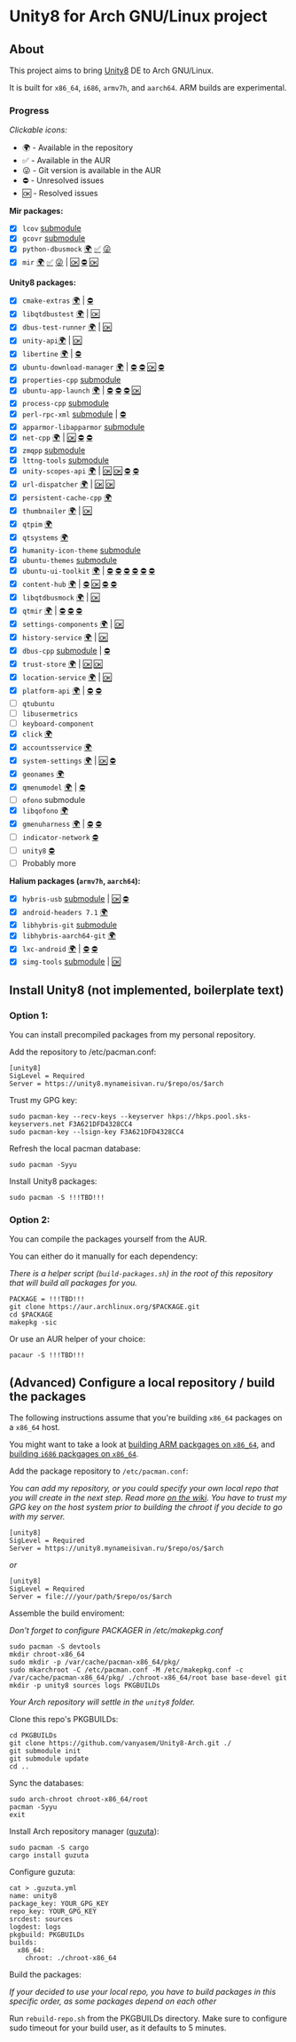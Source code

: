 # Unity8 for Arch GNU/Linux project

## About
This project aims to bring [Unity8](https://github.com/ubports/unity8-build) DE to Arch GNU/Linux.

It is built for `x86_64`, `i686`, `armv7h`, and `aarch64`. ARM builds are experimental.

### Progress
_Clickable icons:_

- 🌍 - Available in the repository
- ✅ - Available in the AUR
- 😜 - Git version is available in the AUR
- ⛔️ - Unresolved issues
- 🆗 - Resolved issues

**Mir packages:**
- [x] `lcov` [submodule](https://aur.archlinux.org/packages/lcov/)
- [x] `gcovr` [submodule](https://aur.archlinux.org/packages/gcovr/)
- [x] `python-dbusmock` [🌍](https://github.com/vanyasem/Unity8-Arch/tree/master/python-dbusmock) [✅](https://aur.archlinux.org/packages/python-dbusmock/) [😜](https://aur.archlinux.org/packages/python-dbusmock-git/)
- [x] `mir` [🌍](https://github.com/vanyasem/Unity8-Arch/tree/master/mir) [✅](https://aur.archlinux.org/packages/mir/) [😜](https://aur.archlinux.org/packages/mir-git) | [🆗](https://github.com/MirServer/mir/commit/e6ba0de363320feab9359821c96d69ff61a7f121) [⛔️](https://paste.ubuntu.com/p/cvNXMQFr3k/) [🆗](https://github.com/MirServer/mir/issues/402)

**Unity8 packages:**
- [x] `cmake-extras` [🌍](https://github.com/vanyasem/Unity8-Arch/tree/master/cmake-extras-git) | [⛔️](https://github.com/ubports/cmake-extras/issues/2)
- [x] `libqtdbustest` [🌍](https://github.com/vanyasem/Unity8-Arch/tree/master/libqtdbustest-git) | [🆗](https://github.com/ubports/libqtdbustest/issues/1)
- [x] `dbus-test-runner` [🌍](https://github.com/vanyasem/Unity8-Arch/tree/master/dbus-test-runner) | [🆗](https://aur.archlinux.org/pkgbase/dbus-test-runner/flag-comment/)
- [x] `unity-api`[🌍](https://github.com/vanyasem/Unity8-Arch/tree/master/unity-api-git) | [🆗](https://github.com/ubports/unity-api/issues/2)
- [x] `libertine` [🌍](https://github.com/vanyasem/Unity8-Arch/tree/master/libertine-git) | [⛔️](https://github.com/ubports/libertine/issues/3)
- [x] `ubuntu-download-manager` [🌍](https://github.com/vanyasem/Unity8-Arch/tree/master/ubuntu-download-manager-git) | [⛔️](https://github.com/ubports/ubuntu-download-manager/issues/2) [⛔️](https://github.com/ubports/ubuntu-download-manager/issues/3) [🆗](https://github.com/ubports/ubuntu-download-manager/issues/4) [⛔️](https://github.com/ubports/ubuntu-download-manager/issues/6)
- [x] `properties-cpp` [submodule](https://aur.archlinux.org/packages/properties-cpp/)
- [x] `ubuntu-app-launch` [🌍](https://github.com/vanyasem/Unity8-Arch/tree/master/ubuntu-app-launch-git) | [⛔️](https://github.com/ubports/ubuntu-app-launch/issues/2) [⛔️](https://github.com/ubports/ubuntu-app-launch/issues/3) [⛔️](https://github.com/ubports/ubuntu-app-launch/issues/4) [🆗](https://github.com/ubports/ubuntu-app-launch/pull/1)
- [x] `process-cpp` [submodule](https://aur.archlinux.org/packages/process-cpp/)
- [x] `perl-rpc-xml` [submodule](https://aur.archlinux.org/packages/perl-rpc-xml/) | [⛔️](https://github.com/rjray/rpc-xml/issues/14)
- [x] `apparmor-libapparmor` [submodule](https://aur.archlinux.org/packages/apparmor-libapparmor/)
- [x] `net-cpp` [🌍](https://github.com/vanyasem/Unity8-Arch/tree/master/net-cpp-git) | [🆗](https://github.com/ubports/net-cpp/pull/1) [⛔️](https://github.com/ubports/net-cpp/issues/2) [⛔️](https://github.com/ubports/net-cpp/issues/3)
- [x] `zmqpp` [submodule](https://aur.archlinux.org/packages/zmqpp/)
- [x] `lttng-tools` [submodule](https://aur.archlinux.org/packages/lttng-toolss/)
- [x] `unity-scopes-api` [🌍](https://github.com/vanyasem/Unity8-Arch/tree/master/unity-scopes-api-git) | [🆗](https://github.com/ubports/unity-scopes-api/issues/4) [🆗](https://github.com/ubports/unity-scopes-api/issues/6) [⛔️](https://github.com/ubports/unity-scopes-api/issues/8) [⛔️](https://github.com/ubports/unity-scopes-api/issues/9)
- [x] `url-dispatcher` [🌍](https://github.com/vanyasem/Unity8-Arch/tree/master/url-dispatcher-git) | [🆗](https://github.com/ubports/url-dispatcher/pull/1) [🆗](https://github.com/ubports/url-dispatcher/issues/4)
- [x] `persistent-cache-cpp` [🌍](https://github.com/vanyasem/Unity8-Arch/tree/master/persistent-cache-cpp-bzr)
- [x] `thumbnailer` [🌍](https://github.com/vanyasem/Unity8-Arch/tree/master/thumbnailer-git) | [🆗](https://github.com/ubports/thumbnailer/issues/1)
- [x] `qtpim` [🌍](https://github.com/vanyasem/Unity8-Arch/tree/master/qt5-pim-git)
- [x] `qtsystems` [🌍](https://github.com/vanyasem/Unity8-Arch/tree/master/qt5-systems-git)
- [x] `humanity-icon-theme` [submodule](https://aur.archlinux.org/packages/humanity-icon-theme/)
- [x] `ubuntu-themes` [submodule](https://aur.archlinux.org/packages/ubuntu-themes/)
- [x] `ubuntu-ui-toolkit` [🌍](https://github.com/vanyasem/Unity8-Arch/tree/master/ubuntu-ui-toolkit-git) | [⛔️](https://github.com/ubports/ubuntu-ui-toolkit/issues/9) [⛔️](https://github.com/ubports/ubuntu-ui-toolkit/issues/10) [⛔️](https://github.com/ubports/ubuntu-ui-toolkit/issues/11) [⛔️](https://github.com/ubports/ubuntu-ui-toolkit/issues/12) [⛔️](https://github.com/ubports/ubuntu-ui-toolkit/issues/13) [⛔️](https://github.com/ubports/ubuntu-ui-toolkit/issues/14)
- [x] `content-hub` [🌍](https://github.com/vanyasem/Unity8-Arch/tree/master/content-hub-git) | [⛔️](https://github.com/ubports/content-hub/issues/1) [🆗](https://github.com/ubports/content-hub/issues/2) [⛔️](https://github.com/ubports/content-hub/issues/4) [⛔️](https://github.com/ubports/content-hub/issues/5)
- [x] `libqtdbusmock` [🌍](https://github.com/vanyasem/Unity8-Arch/tree/master/libqtdbusmock-git) | [🆗](https://github.com/ubports/libqtdbusmock/issues/1)
- [x] `qtmir` [🌍](https://github.com/vanyasem/Unity8-Arch/tree/master/qtmir-git) | [⛔️](https://github.com/ubports/qtmir/issues/5) [⛔️](https://github.com/ubports/qtmir/issues/6) [⛔️](https://github.com/ubports/qtmir/issues/8)
- [x] `settings-components` [🌍](https://github.com/vanyasem/Unity8-Arch/tree/master/settings-components-git) | [🆗](https://github.com/ubports/settings-components/issues/3)
- [x] `history-service` [🌍](https://github.com/vanyasem/Unity8-Arch/tree/master/history-service-git) | [🆗](https://github.com/ubports/history-service/issues/1)
- [x] `dbus-cpp` [submodule](https://aur.archlinux.org/packages/dbus-cpp/) | [⛔️](https://github.com/ubports/location-service/issues/3)
- [x] `trust-store` [🌍](https://github.com/vanyasem/Unity8-Arch/tree/master/trust-store-git) | [🆗](https://github.com/ubports/trust-store/issues/2) [🆗](https://github.com/ubports/trust-store/issues/4)
- [x] `location-service` [🌍](https://github.com/vanyasem/Unity8-Arch/tree/master/location-service-git) | [🆗](https://github.com/ubports/location-service/issues/1)
- [x] `platform-api` [🌍](https://github.com/vanyasem/Unity8-Arch/tree/master/platform-api-git) | [⛔️](https://github.com/ubports/platform-api/issues/1) [⛔️](https://github.com/ubports/platform-api/issues/2)
- [ ] `qtubuntu`
- [ ] `libusermetrics`
- [ ] `keyboard-component`
- [x] `click` [🌍](https://github.com/vanyasem/Unity8-Arch/tree/master/click-git)
- [x] `accountsservice` [🌍](https://github.com/vanyasem/Unity8-Arch/tree/master/accountsservice-ubuntu)
- [x] `system-settings` [🌍](https://github.com/vanyasem/Unity8-Arch/tree/master/system-settings-git) | [🆗](https://github.com/ubports/system-settings/issues/63) [⛔️](https://github.com/ubports/system-settings/issues/65)
- [x] `geonames` [🌍](https://github.com/vanyasem/Unity8-Arch/tree/master/geonames-git)
- [x] `qmenumodel` [🌍](https://github.com/vanyasem/Unity8-Arch/tree/master/qmenumodel-git) | [⛔️](https://github.com/ubports/qmenumodel/issues/1)
- [ ] `ofono` submodule
- [x] `libqofono` [🌍](https://github.com/vanyasem/Unity8-Arch/tree/master/libqofono)
- [x] `gmenuharness` [🌍](https://github.com/vanyasem/Unity8-Arch/tree/master/gmenuharness-bzr) | [⛔️](https://github.com/vanyasem/Unity8-Arch/tree/master/gmenuharness-bzr/Functional1.patch) [⛔️](https://github.com/vanyasem/Unity8-Arch/tree/master/gmenuharness-bzr/Functional2.patch)
- [ ] `indicator-network` [⛔️](https://github.com/ubports/indicator-network/issues/7)
- [ ] `unity8` [⛔️](https://github.com/ubports/unity8/issues/44)
- [ ] Probably more

**Halium packages (`armv7h`, `aarch64`):**
- [x] `hybris-usb` [submodule](https://aur.archlinux.org/packages/hybris-usb/) | [🆗](https://aur.archlinux.org/pkgbase/hybris-usb/?comments=all) [⛔️](https://aur.archlinux.org/pkgbase/hybris-usb/?comments=all)
- [x] `android-headers 7.1` [🌍](https://github.com/vanyasem/Unity8-Arch/tree/master/hybris-android-headers-7)
- [x] `libhybris-git` [submodule](https://aur.archlinux.org/packages/libhybris-git/)
- [x] `libhybris-aarch64-git` [🌍](https://github.com/vanyasem/Unity8-Arch/tree/master/libhybris-aarch64-git)
- [x] `lxc-android` [🌍](https://github.com/vanyasem/Unity8-Arch/tree/master/lxc-android-git) | [⛔️](https://github.com/Halium/lxc-android/issues/13) [⛔️](https://github.com/Halium/lxc-android/pull/15)
- [x] `simg-tools` [submodule](https://aur.archlinux.org/packages/simg-tools/) | [🆗](https://aur.archlinux.org/pkgbase/simg-tools/?comments=all)

## Install Unity8 (not implemented, boilerplate text)
### Option 1:
You can install precompiled packages from my personal repository.

Add the repository to /etc/pacman.conf:
```
[unity8]
SigLevel = Required
Server = https://unity8.mynameisivan.ru/$repo/os/$arch
```

Trust my GPG key:
```
sudo pacman-key --recv-keys --keyserver hkps://hkps.pool.sks-keyservers.net F3A621DFD4328CC4
sudo pacman-key --lsign-key F3A621DFD4328CC4
```

Refresh the local pacman database:
```
sudo pacman -Syyu
```

Install Unity8 packages:
```
sudo pacman -S !!!TBD!!!
```

### Option 2:
You can compile the packages yourself from the AUR.

You can either do it manually for each dependency:

_There is a helper script (`build-packages.sh`) in the root of this repository that will build all packages for you._
```
PACKAGE = !!!TBD!!!
git clone https://aur.archlinux.org/$PACKAGE.git
cd $PACKAGE
makepkg -sic
```

Or use an AUR helper of your choice:
```
pacaur -S !!!TBD!!!
```

## (Advanced) Configure a local repository / build the packages

The following instructions assume that you're building `x86_64` packages on a `x86_64` host.

You might want to take a look at [building ARM packgages on `x86_64`](BUILDING-ARM.md), and [building `i686` packgages on `x86_64`](BUILDING-I686.md).

Add the package repository to `/etc/pacman.conf`:

_You can add my repository, or you could specify your own local repo that you will create in the next step. Read more [on the wiki](https://wiki.archlinux.org/index.php/Pacman/Tips_and_tricks#Custom_local_repository). You have to trust my GPG key on the host system prior to building the chroot if you decide to go with my server._

```
[unity8]
SigLevel = Required
Server = https://unity8.mynameisivan.ru/$repo/os/$arch
```
_or_
```
[unity8]
SigLevel = Required
Server = file:///your/path/$repo/os/$arch
```

Assemble the build enviroment:

_Don't forget to configure PACKAGER in /etc/makepkg.conf_

```
sudo pacman -S devtools
mkdir chroot-x86_64
sudo mkdir -p /var/cache/pacman-x86_64/pkg/
sudo mkarchroot -C /etc/pacman.conf -M /etc/makepkg.conf -c /var/cache/pacman-x86_64/pkg/ ./chroot-x86_64/root base base-devel git
mkdir -p unity8 sources logs PKGBUILDs
```

_Your Arch repository will settle in the `unity8` folder._

Clone this repo's PKGBUILDs:
```
cd PKGBUILDs
git clone https://github.com/vanyasem/Unity8-Arch.git ./
git submodule init
git submodule update
cd ..
```

Sync the databases:
```
sudo arch-chroot chroot-x86_64/root
pacman -Syyu
exit
```

Install Arch repository manager ([guzuta](https://github.com/eagletmt/guzuta)):
```
sudo pacman -S cargo
cargo install guzuta
```

Configure guzuta:
```
cat > .guzuta.yml
name: unity8
package_key: YOUR_GPG_KEY
repo_key: YOUR_GPG_KEY
srcdest: sources
logdest: logs
pkgbuild: PKGBUILDs
builds:
  x86_64:
    chroot: ./chroot-x86_64
```

Build the packages:

_If your decided to use your local repo, you have to build packages in this specific order, as some packages depend on each other_

Run `rebuild-repo.sh` from the PKGBUILDs directory. Make sure to configure sudo timeout for your build user, as it defaults to 5 minutes.
